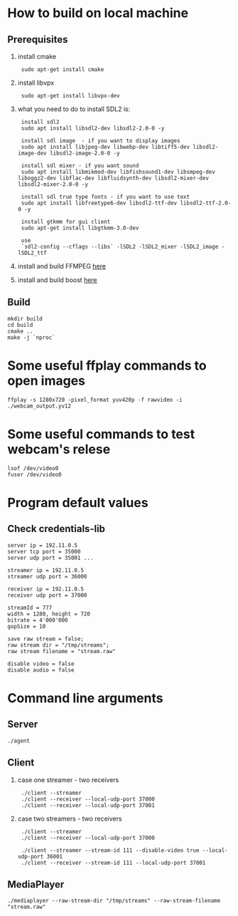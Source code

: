 # How to build on local machine
## Prerequisites

1. install cmake

        sudo apt-get install cmake

2. install libvpx

        sudo apt-get install libvpx-dev

3. what you need to do to install SDL2 is:

        install sdl2
        sudo apt install libsdl2-dev libsdl2-2.0-0 -y
        
        install sdl image  - if you want to display images
        sudo apt install libjpeg-dev libwebp-dev libtiff5-dev libsdl2-image-dev libsdl2-image-2.0-0 -y

        install sdl mixer - if you want sound
        sudo apt install libmikmod-dev libfishsound1-dev libsmpeg-dev liboggz2-dev libflac-dev libfluidsynth-dev libsdl2-mixer-dev libsdl2-mixer-2.0-0 -y

        install sdl true type fonts - if you want to use text
        sudo apt install libfreetype6-dev libsdl2-ttf-dev libsdl2-ttf-2.0-0 -y

        install gtkmm for gui client
        sudo apt-get install libgtkmm-3.0-dev

        use
        `sdl2-config --cflags --libs` -lSDL2 -lSDL2_mixer -lSDL2_image -lSDL2_ttf    

4. install and build FFMPEG [here](https://trac.ffmpeg.org/wiki/CompilationGuide/Ubuntu) 

5. install and build boost [here](https://www.boost.org/doc/libs/1_75_0/more/getting_started/unix-variants.html)

## Build

    mkdir build
    cd build
    cmake ..
    make -j `nproc`

# Some useful ffplay commands to open images

    ffplay -s 1280x720 -pixel_format yuv420p -f rawvideo -i ./webcam_output.yv12

# Some useful commands to test webcam's relese

    lsof /dev/video0
    fuser /dev/video0

# Program default values

## Check credentials-lib 

    server ip = 192.11.0.5
    server tcp port = 35000
    server udp port = 35001 ...

    streamer ip = 192.11.0.5
    streamer udp port = 36000

    receiver ip = 192.11.0.5
    receiver udp port = 37000

    streamId = 777
    width = 1280, height = 720
    bitrate = 4'000'000
    gopSize = 10

    save raw stream = false;
    raw stream dir = "/tmp/streams";
    raw stream filename = "stream.raw"

    disable video = false
    disable audio = false

# Command line arguments
## Server

    ./agent 

## Client

1. case one streamer - two receivers

        ./client --streamer
        ./client --receiver --local-udp-port 37000
        ./client --receiver --local-udp-port 37001

2. case two streamers - two receivers

        ./client --streamer
        ./client --receiver --local-udp-port 37000

        ./client --streamer --stream-id 111 --disable-video true --local-udp-port 36001
        ./client --receiver --stream-id 111 --local-udp-port 37001

## MediaPlayer

    ./mediaplayer --raw-stream-dir "/tmp/streams" --raw-stream-filename "stream.raw"

